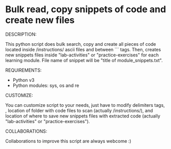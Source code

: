 # Bulk read, copy snippets of code and create new files

DESCRIPTION:

This python script does bulk search, copy and create all pieces of code located inside /instructions/ ascii files and between ``` tags. Then, creates new snippets files inside "lab-activities" or "practice-exercises" for each learning module. File name of snippet will be "title of module_snippets.txt".

REQUIREMENTS:

- Python v3
- Python modules: sys, os and re

CUSTOMIZE:

You can customize script to your needs, just have to modify delimiters tags, , location of folder with code files to scan (actually /instructions/), and location of where to save new snippets files with extracted code (actually "lab-activities" or "practice-exercises").

COLLABORATIONS:

Collaborations to improve this script are always webcome :)
